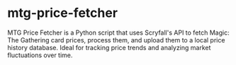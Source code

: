 # mtg-price-fetcher
MTG Price Fetcher is a Python script that uses Scryfall's API to fetch Magic: The Gathering card prices, process them, and upload them to a local price history database. Ideal for tracking price trends and analyzing market fluctuations over time.
